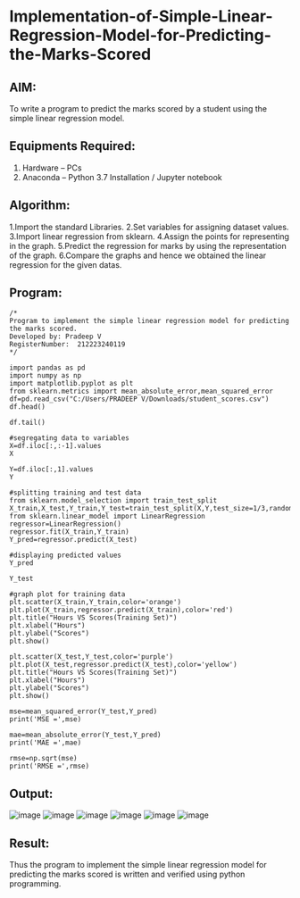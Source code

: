 # Implementation-of-Simple-Linear-Regression-Model-for-Predicting-the-Marks-Scored

## AIM:
To write a program to predict the marks scored by a student using the simple linear regression model.

## Equipments Required:
1. Hardware – PCs
2. Anaconda – Python 3.7 Installation / Jupyter notebook

## Algorithm:
1.Import the standard Libraries.
2.Set variables for assigning dataset values.
3.Import linear regression from sklearn.
4.Assign the points for representing in the graph.
5.Predict the regression for marks by using the representation of the graph.
6.Compare the graphs and hence we obtained the linear regression for the given datas.


## Program:
```
/*
Program to implement the simple linear regression model for predicting the marks scored.
Developed by: Pradeep V
RegisterNumber:  212223240119
*/
```
```
import pandas as pd
import numpy as np
import matplotlib.pyplot as plt
from sklearn.metrics import mean_absolute_error,mean_squared_error
df=pd.read_csv("C:/Users/PRADEEP V/Downloads/student_scores.csv")
df.head()
```
```
df.tail()
```
```
#segregating data to variables
X=df.iloc[:,:-1].values
X
```
```
Y=df.iloc[:,1].values
Y
```
```
#splitting training and test data
from sklearn.model_selection import train_test_split
X_train,X_test,Y_train,Y_test=train_test_split(X,Y,test_size=1/3,random_state=0)
from sklearn.linear_model import LinearRegression
regressor=LinearRegression()
regressor.fit(X_train,Y_train)
Y_pred=regressor.predict(X_test)
```
```
#displaying predicted values
Y_pred
```
```
Y_test
```
```
#graph plot for training data
plt.scatter(X_train,Y_train,color='orange')
plt.plot(X_train,regressor.predict(X_train),color='red')
plt.title("Hours VS Scores(Training Set)")
plt.xlabel("Hours")
plt.ylabel("Scores")
plt.show()
```
```
plt.scatter(X_test,Y_test,color='purple')
plt.plot(X_test,regressor.predict(X_test),color='yellow')
plt.title("Hours VS Scores(Training Set)")
plt.xlabel("Hours")
plt.ylabel("Scores")
plt.show()
```
```
mse=mean_squared_error(Y_test,Y_pred)
print('MSE =',mse)
```
```
mae=mean_absolute_error(Y_test,Y_pred)
print('MAE =',mae)
```
```
rmse=np.sqrt(mse)
print('RMSE =',rmse)
```

## Output:
![image](https://github.com/velupradeep/Implementation-of-Simple-Linear-Regression-Model-for-Predicting-the-Marks-Scored/assets/150329341/f09d76c2-8f60-411b-8a31-bc0ed7a6dcd0)
![image](https://github.com/velupradeep/Implementation-of-Simple-Linear-Regression-Model-for-Predicting-the-Marks-Scored/assets/150329341/9f128445-69ed-4f65-993f-32bd5923163d)
![image](https://github.com/velupradeep/Implementation-of-Simple-Linear-Regression-Model-for-Predicting-the-Marks-Scored/assets/150329341/06947775-d60c-40ad-9384-291c1e3199ef)
![image](https://github.com/velupradeep/Implementation-of-Simple-Linear-Regression-Model-for-Predicting-the-Marks-Scored/assets/150329341/d39e4e00-84fe-4fce-9476-e007db1ff69d)
![image](https://github.com/velupradeep/Implementation-of-Simple-Linear-Regression-Model-for-Predicting-the-Marks-Scored/assets/150329341/82524506-64c9-46ee-be01-413da5c77d08)
![image](https://github.com/velupradeep/Implementation-of-Simple-Linear-Regression-Model-for-Predicting-the-Marks-Scored/assets/150329341/5a1afca8-ca06-4cab-a934-b0be80831729)



## Result:
Thus the program to implement the simple linear regression model for predicting the marks scored is written and verified using python programming.
